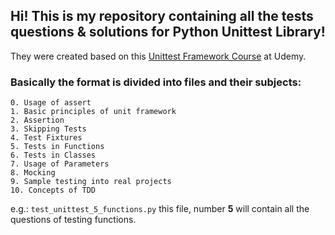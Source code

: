 ## Hi! This is my repository containing all the tests questions & solutions for Python Unittest Library!

They were created based on this [Unittest Framework Course](https://www.udemy.com/course/unit-testing-python-unittest-framework/) at Udemy.

### Basically the format is divided into files and their subjects:

    0. Usage of assert
    1. Basic principles of unit framework
    2. Assertion
    3. Skipping Tests
    4. Test Fixtures
    5. Tests in Functions
    6. Tests in Classes
    7. Usage of Parameters
    8. Mocking
    9. Sample testing into real projects
    10. Concepts of TDD
    
e.g.:
`test_unittest_5_functions.py` this file, number **5** will contain all the questions of testing functions.